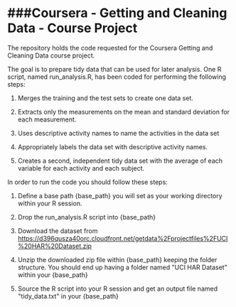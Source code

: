 ###Coursera - Getting and Cleaning Data - Course Project
============================================

The repository holds the code requested for the Coursera Getting and Cleaning Data course project. 

The goal is to prepare tidy data that can be used for later analysis. One R script, named run_analysis.R, has been coded for performing the following steps:

1. Merges the training and the test sets to create one data set.

2. Extracts only the measurements on the mean and standard deviation for each measurement. 

3. Uses descriptive activity names to name the activities in the data set

4. Appropriately labels the data set with descriptive activity names. 

5. Creates a second, independent tidy data set with the average of each variable for each activity and each subject. 



In order to run the code you should follow these steps:

1. Define a base path {base_path} you will set as your working directory within your R session.

2. Drop the run_analysis.R script into {base_path}

3. Download the dataset from https://d396qusza40orc.cloudfront.net/getdata%2Fprojectfiles%2FUCI%20HAR%20Dataset.zip

4. Unzip the downloaded zip file within {base_path} keeping the folder structure. You should end up having a folder named "UCI HAR Dataset" within your {base_path}

5. Source the R script into your R session and get an output file named "tidy_data.txt" in your {base_path}
